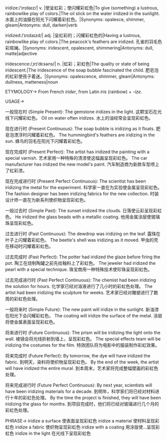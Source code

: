 iridize:/ˈɪrɪdaɪz/| v. |使呈虹彩；使闪耀彩虹色|To give (something) a lustrous, rainbowlike play of colors.|The oil slick on the water iridized in the sunlight.  水面上的油膜在阳光下闪耀着彩虹色。|Synonyms: opalesce, shimmer, gleam|Antonyms: dull, darken|verb

iridized:/ˈɪrɪdaɪzd/| adj. |呈虹彩的；闪耀彩虹色的|Having a lustrous, rainbowlike play of colors.|The peacock's feathers are iridized. 孔雀的羽毛色彩斑斓。|Synonyms: iridescent, opalescent, shimmering|Antonyms: dull, matte|adjective

iridescence:/ˌɪrɪˈdɛsəns/| n. |虹彩；彩虹色|The quality or state of being iridescent.|The iridescence of the soap bubble fascinated the child. 肥皂泡的虹彩使孩子着迷。|Synonyms: opalescence, shimmer, gleam|Antonyms: dullness, matteness|noun

ETYMOLOGY->
From French *irider*, from Latin *iris* (rainbow) + *-ize*.

USAGE->

一般现在时 (Simple Present):
The gemstone iridizes in the light. 这颗宝石在光线下闪耀彩虹色。
Oil on water often iridizes. 水上的油经常会呈现彩虹色。


现在进行时 (Present Continuous):
The soap bubble is iridizing as it floats.  肥皂泡漂浮时闪耀着彩虹色。
The hummingbird's feathers are iridizing in the sun.  蜂鸟的羽毛在阳光下闪耀着彩虹色。


现在完成时 (Present Perfect):
The artist has iridized the painting with a special varnish.  艺术家用一种特殊的清漆使这幅画呈现彩虹色。
The car manufacturer has iridized the new model's paint.  汽车制造商为新款车型喷上了虹彩漆。


现在完成进行时 (Present Perfect Continuous):
The scientist has been iridizing the metal for the experiment.  科学家一直在为实验使金属呈现彩虹色。
The fashion designer has been iridizing fabrics for the new collection.  时装设计师一直在为新系列使织物呈现彩虹色。


一般过去时 (Simple Past):
The sunset iridized the clouds.  日落使云彩呈现彩虹色。
He iridized the glass beads with a metallic coating. 他用金属涂层使玻璃珠呈现彩虹色。


过去进行时 (Past Continuous):
The dewdrop was iridizing on the leaf. 露珠在叶子上闪耀着彩虹色。
The beetle's shell was iridizing as it moved. 甲虫的壳在移动时闪耀着彩虹色。


过去完成时 (Past Perfect):
The potter had iridized the glaze before firing the pot.  陶工在烧制陶罐之前先给釉料上了彩虹色。
The jeweler had iridized the pearl with a special technique.  珠宝商用一种特殊技术使珍珠呈现彩虹色。


过去完成进行时 (Past Perfect Continuous):
The chemist had been iridizing the solution for hours.  化学家已经对溶液进行了几小时的彩虹色处理。
The artist had been iridizing the sculpture for weeks.  艺术家已经对雕塑进行了数周的彩虹色处理。


一般将来时 (Simple Future):
The new paint will iridize in the sunlight.  新油漆在阳光下会闪耀彩虹色。
The coating will iridize the surface of the metal.  涂层将使金属表面呈现彩虹色。


将来进行时 (Future Continuous):
The prism will be iridizing the light onto the wall.  棱镜会将光线折射到墙上，呈现彩虹色。
The special effects team will be iridizing the costumes for the film.  特效团队将为电影中的服装制作彩虹效果。


将来完成时 (Future Perfect):
By tomorrow, the dye will have iridized the fabric.  到明天，染料将使织物呈现彩虹色。
By the end of the week, the artist will have iridized the entire mural.  到本周末，艺术家将完成整幅壁画的彩虹色处理。


将来完成进行时 (Future Perfect Continuous):
By next year, scientists will have been iridizing materials for a decade.  到明年，科学家们将已经对材料进行十年的彩虹色处理。
By the time the project is finished, they will have been iridizing the glass for months.  到项目完成时，他们将已经对玻璃进行几个月的彩虹色处理。


PHRASE->
iridize a surface 使表面呈现彩虹色
iridize a material 使材料呈现彩虹色
iridize a fabric 使织物呈现彩虹色
iridize with a coating 用涂层使…呈现彩虹色
iridize in the light 在光线下呈现彩虹色
